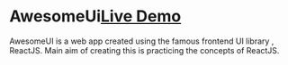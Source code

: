 # AwesomeUi[Live Demo](https://awesomeuibydp.netlify.app/)
AwesomeUI is a web app created using the famous frontend UI library , ReactJS. Main aim of creating this is practicing the concepts of ReactJS. 
